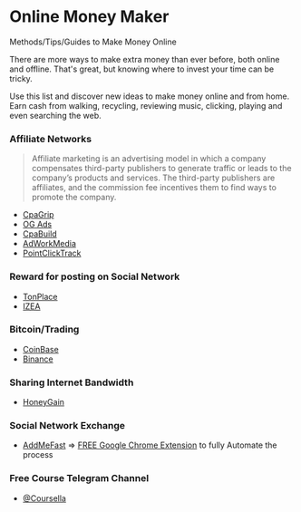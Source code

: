 # Online Money Maker
Methods/Tips/Guides to Make Money Online


There are more ways to make extra money than ever before, both online and offline. That's great, but knowing where to invest your time can be tricky.

Use this list and discover new ideas to make money online and from home. 
Earn cash from walking, recycling, reviewing music, clicking, playing and even searching the web.


 ### Affiliate Networks
 > Affiliate marketing is an advertising model in which a company compensates third-party publishers to generate traffic or leads to the company’s products and services. The third-party publishers are affiliates, and the commission fee incentives them to find ways to promote the company.

 - [CpaGrip](https://eliteurl.com/CpaGrip)
 - [OG Ads](https://eliteurl.com/OGads)
 - [CpaBuild](https://eliteurl.com/CpaBuild)
 - [AdWorkMedia](https://eliteurl.com/AdWorkMedia)
 - [PointClickTrack](https://eliteurl.com/PointClickTrack)
 
 ### Reward for posting on Social Network
  - [TonPlace](https://eliteurl.com/TonPlace)
  - [IZEA](https://eliteurl.com/IZEA)

 ### Bitcoin/Trading
 - [CoinBase](https://eliteurl.com/CoinBase)
 - [Binance](https://eliteurl.com/Binance)

 ### Sharing Internet Bandwidth
 - [HoneyGain](https://eliteurl.com/HoneyGain)

 ### Social Network Exchange
 - [AddMeFast](https://eliteurl.com/AddMeFast) => [FREE Google Chrome Extension](https://github.com/AutoBotKit/AMF) to fully Automate the process

 ### Free Course Telegram Channel
 - [@Coursella](https://t.me/coursella)
